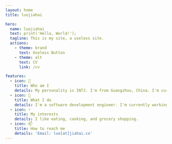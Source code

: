 ```yaml
---
layout: home
title: luojiahai

hero:
  name: luojiahai
  text: print('Hello, World!');
  tagline: This is my site, a useless site.
  actions:
    - theme: brand
      text: Useless Button
    - theme: alt
      text: CV
      link: /cv

features:
  - icon: 🤔
    title: Who am I
    details: My personality is INTJ. I'm from Guangzhou, China. I'm currently located in Melbourne, Australia.
  - icon: 🔭
    title: What I do
    details: I'm a software development engineer. I'm currently working hard for a living.
  - icon: ⚡
    title: My interests
    details: I like eating, cooking, and grocery shopping.
  - icon: 📫
    title: How to reach me
    details: 'Email: luo[at]jiahai.co'
---
```

